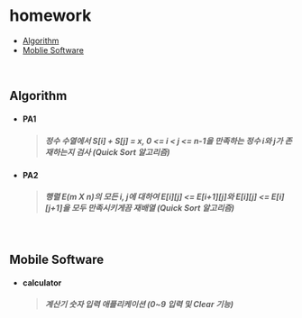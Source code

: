 # homework

+ [Algorithm](#algorithm)
+ [Moblie Software](#mobile-software)
<br>

## Algorithm
- #### PA1
  > ##### 정수 수열에서 S[i] + S[j] = x, 0 <= i < j <= n-1을 만족하는 정수 i와 j가 존재하는지 검사 (Quick Sort 알고리즘)

- #### PA2
  > ##### 행렬 E(m X n)의 모든 i, j에 대하여 E[i][j] <= E[i+1][j]와 E[i][j] <= E[i][j+1]을 모두 만족시키게끔 재배열 (Quick Sort 알고리즘)
<br>

## Mobile Software
- #### calculator
  > ##### 계산기 숫자 입력 애플리케이션 (0~9 입력 및 Clear 기능)
